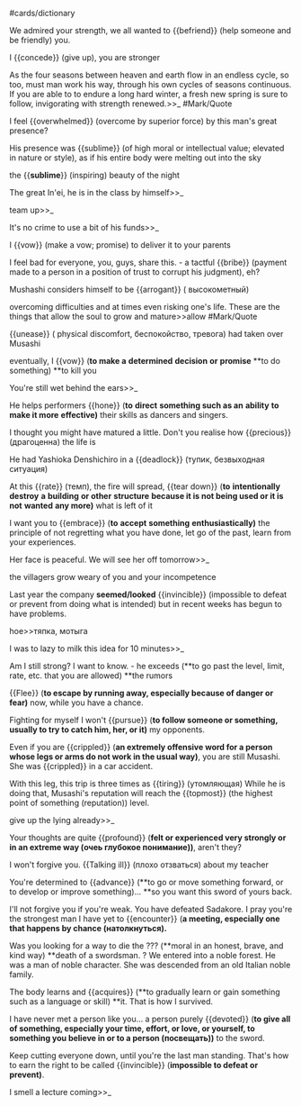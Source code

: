 #cards/dictionary 

We admired your strength, we all wanted to {{befriend}} (help someone and be friendly) you.

I {{concede}} (give up), you are stronger

As the four seasons between heaven and earth flow in an endless cycle, so too, must man work his way, through his own cycles of seasons continuous. If you are able to to endure a long hard winter, a fresh new spring is sure to follow, invigorating with  strength renewed.>>_ #Mark/Quote <!--SR:!2024-01-27,18,256-->

I feel {{overwhelmed}} (overcome by superior force) by this man's great presence?

His presence was {{sublime}} (of high moral or intellectual value; elevated in nature or style), as if his entire body were melting out into the sky

the {{**sublime**}} (inspiring) beauty of the night

The great In'ei, he is in the class by himself>>_ <!--SR:!2024-02-10,33,292-->

team up>>_ <!--SR:!2024-03-18,61,316-->

It's no crime to use a bit of his funds>>_ 

I {{vow}} (make a vow; promise) to deliver it to your parents <!--SR:!2024-02-11,36,270-->

I feel bad for everyone, you, guys, share this. - a tactful {{bribe}} (payment made to a person in a position of trust to corrupt his judgment), eh? <!--SR:!2024-01-27,13,287-->

Mushashi considers himself to be {{arrogant}} ( высокометный)

overcoming difficulties and at times even risking one's life. These are the things that allow the soul to grow and mature>>allow #Mark/Quote

{{unease}} ( physical discomfort, беспокойство, тревога) had taken over Musashi <!--SR:!2024-01-25,11,290--> 

eventually, I {{vow}} (**to make a** **determined** **decision** **or** **promise** **to do something) **to kill you

You're still wet behind the ears>>_ <!--SR:!2024-01-18,17,296-->

He helps performers {{hone}} (**to** **direct** **something such as an** **ability** **to make it more** **effective)** their skills as dancers and singers.

I thought you might have matured a little. Don't you realise how {{precious}} (драгоценна) the life is <!--SR:!2024-01-21,4,293-->

He had Yashioka Denshichiro in a {{deadlock}} (тупик, безвыходная ситуация) <!--SR:!2024-01-25,10,290-->

At this {{rate}} (темп), the fire will spread, {{tear down}} (**to** **intentionally** **destroy** **a** **building** **or other** **structure** **because it is not being used or it is not** **wanted** **any more)** what is left of it <!--SR:!2000-01-01,1,250!2024-01-21,12,284-->

I want you to {{embrace}} (**to** **accept** **something** **enthusiastically)** the principle of not regretting what you have done, let go of the past, learn from your experiences. <!--SR:!2024-02-15,37,292-->

Her face is peaceful. We will see her off tomorrow>>_ 

the villagers grow weary of you and your incompetence 

Last year the company **seemed/looked** {{invincible}} (impossible to defeat or prevent from doing what is intended) but in recent weeks has begun to have problems. <!--SR:!2024-01-20,6,270-->

hoe>>тяпка, мотыга 

I was to lazy to milk this idea for 10 minutes>>_ <!--SR:!2024-01-18,10,282-->

Am I still strong? I want to know. - he exceeds (**to go past the level, limit, rate, etc. that you are allowed) **the rumors

{{Flee}} (**to escape by running away, especially because of danger or fear)** now, while you have a chance. <!--SR:!2024-01-18,3,273-->

Fighting for myself I won't {{pursue}} (**to follow someone or something, usually to try to catch him, her, or it)** my opponents.

Even if you are {{crippled}} (**an extremely offensive word for a person whose legs or arms do not work in the usual way)**, you are still Musashi. She was {{crippled}} in a car accident. <!--SR:!2024-01-26,12,290!2024-01-28,19,256-->

With this leg, this trip is three times as {{tiring}} (утомляющая)
While he is doing that, Musashi's reputation will reach the {{topmost}} (the highest point of something (reputation)) level. <!--SR:!2024-01-21,4,293!2024-01-25,10,290-->

give up the lying already>>_ 

Your thoughts are quite {{profound}} (**felt or experienced very strongly or in an extreme way (очеь глубокое понимание))**, aren't they? <!--SR:!2024-02-01,17,263-->

I won't forgive you. {{Talking ill}} (плохо отзваться) about my teacher <!--SR:!2024-01-18,10,283-->

You're determined to {{advance}} (**to go or move something forward, or to develop or improve something)... **so you want this sword of yours back.

I'll not forgive you if you're weak. You have defeated Sadakore. I pray you're the strongest man I have yet to {{encounter}} (**a meeting, especially one that happens by chance (натолкнуться).** <!--SR:!2024-01-24,16,303-->

Was you looking for a way to die the ??? (**moral in an honest, brave, and kind way) **death of a swordsman.
?
We entered into a noble forest.
He was a man of noble character.
She was descended from an old Italian noble family. <!--SR:!2024-01-21,4,293-->

The body learns and {{acquires}} (**to gradually learn or gain something such as a language or skill) **it. That is how I survived. <!--SR:!2024-01-23,9,270-->

I have never met a person like you... a person purely {{devoted}} (**to give all of something, especially your time, effort, or love, or yourself, to something you believe in or to a person (посвещать))** to the sword.

Keep cutting everyone down, until you're the last man standing. That's how to earn the right to be called {{invincible}} (**impossible to defeat or prevent)**. 

I smell a lecture coming>>_ 